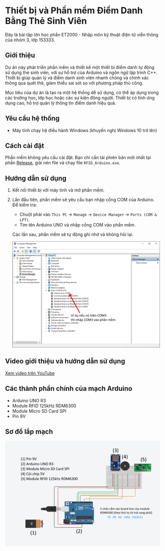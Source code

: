 # Thiết bị và Phần mềm Điểm Danh Bằng Thẻ Sinh Viên
Đây là bài tập lớn học phần ET2000 - Nhập môn kỹ thuật điện tử viễn thông của nhóm 3, lớp 153333.

## Giới thiệu

Dự án này phát triển phần mềm và thiết kế một thiết bị điểm danh tự động sử dụng thẻ sinh viên, với sự hỗ trợ của Arduino và ngôn ngữ lập trình C++. Thiết bị giúp quản lý và điểm danh sinh viên nhanh chóng và chính xác thông qua quét thẻ, giảm thiểu sai sót so với phương pháp thủ công.

Mục tiêu của dự án là tạo ra một hệ thống dễ sử dụng, có thể áp dụng trong các trường học, lớp học hoặc các sự kiện đông người. Thiết bị có tính ứng dụng cao, hỗ trợ quản lý thông tin điểm danh hiệu quả.

## Yêu cầu hệ thống
- Máy tính chạy hệ điều hành Windows (khuyến nghị Windows 10 trở lên)

## Cách cài đặt
Phần mềm không yêu cầu cài đặt. Bạn chỉ cần tải phiên bản mới nhất tại phần [Release](https://github.com/TVTIT/ET2000_Project/releases/latest), giải nén file và chạy file `RFID_Arduino.exe`.

## Hướng dẫn sử dụng
1. Kết nối thiết bị với máy tính và mở phần mềm.
2. Lần đầu tiên, phần mềm sẽ yêu cầu bạn nhập cổng COM của Arduino. Để kiểm tra:
   - Chuột phải vào `This PC` -> `Manage` -> `Device Manager` -> `Ports (COM & LPT)`.
   - Tìm tên Arduino UNO và nhập cổng COM vào phần mềm.

   Các lần sau, phần mềm sẽ tự động ghi nhớ và không hỏi lại.

   ![Ảnh chụp màn hình Device manager](manage_screenshot.png)

## Video giới thiệu và hướng dẫn sử dụng
[Xem video trên YouTube](https://www.youtube.com/watch?v=lwuSDvUjh_Y)

## Các thành phần chính của mạch Arduino
- Arduino UNO R3
- Module RFID 125kHz RDM6300
- Module Micro SD Card SPI
- Pin 9V

## Sơ đồ lắp mạch
![Hình ảnh sơ đồ lắp mạch](Sơ_đồ_mạch.png)
